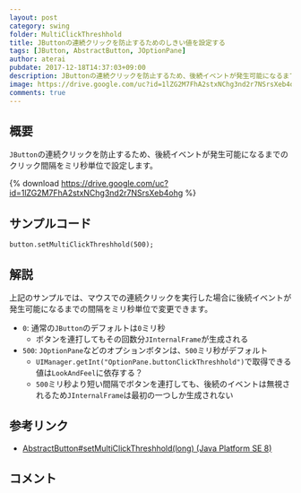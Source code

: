 ```yaml
---
layout: post
category: swing
folder: MultiClickThreshhold
title: JButtonの連続クリックを防止するためのしきい値を設定する
tags: [JButton, AbstractButton, JOptionPane]
author: aterai
pubdate: 2017-12-18T14:37:03+09:00
description: JButtonの連続クリックを防止するため、後続イベントが発生可能になるまでのクリック間隔をミリ秒単位で設定します。
image: https://drive.google.com/uc?id=1lZG2M7FhA2stxNChg3nd2r7NSrsXeb4ohg
comments: true
---
```

## 概要
`JButton`の連続クリックを防止するため、後続イベントが発生可能になるまでのクリック間隔をミリ秒単位で設定します。

{% download https://drive.google.com/uc?id=1lZG2M7FhA2stxNChg3nd2r7NSrsXeb4ohg %}

## サンプルコード
<pre class="prettyprint"><code>button.setMultiClickThreshhold(500);
</code></pre>

## 解説
上記のサンプルでは、マウスでの連続クリックを実行した場合に後続イベントが発生可能になるまでの間隔をミリ秒単位で変更できます。

- `0`: 通常の`JButton`のデフォルトは`0`ミリ秒
    - ボタンを連打してもその回数分`JInternalFrame`が生成される
- `500`: `JOptionPane`などのオプションボタンは、`500`ミリ秒がデフォルト
    - `UIManager.getInt("OptionPane.buttonClickThreshhold")`で取得できる値は`LookAndFeel`に依存する？
    - `500`ミリ秒より短い間隔でボタンを連打しても、後続のイベントは無視されるため`JInternalFrame`は最初の一つしか生成されない

<!-- dummy comment line for breaking list -->

## 参考リンク
- [AbstractButton#setMultiClickThreshhold(long) (Java Platform SE 8)](https://docs.oracle.com/javase/jp/8/docs/api/javax/swing/AbstractButton.html#setMultiClickThreshhold-long-)

<!-- dummy comment line for breaking list -->

## コメント
